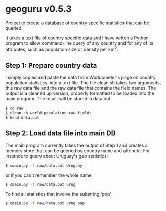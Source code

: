 # geoguru v0.5.3

Project to create a database of country specific statistics that can be queried.

It takes a text file of country specific data and I have writen a Python program to allow command-line query of any country and for any of its attributes, such as population size or density per km<sup>2</sup>.

## Step 1: Prepare country data

I simply copied and paste the data from Worldometer's page on country population statistics, into a text file.  The file clean.sh takes two arguments, this raw data file and the raw data file that contains the field names.  The output is a cleaned up version, properly formatted to be loaded into the main program.  The result will be stored in data.out.

```sh
$ cd raw
$ clean.sh world-population.raw fields
$ head data.out
```

## Step 2: Load data file into main DB

The main program currently takes the output of Step 1 and creates a memory store that can be queried by country name and attribute.  For instance to query about Uruguay's geo statistics:

```sh
$ cmain.py -f raw/data.out Uruguay
```

or if you can't remember the whole name,

```sh
$ cmain.py -f raw/data.out urug
```

To find all statistics that involve the substring 'pop'

```sh
$ cmain.py -f raw/data.out urug pop
```
